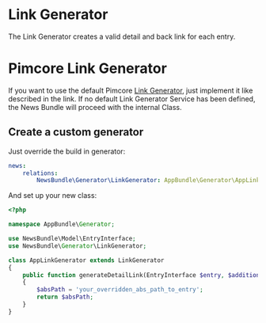 # Link Generator
The Link Generator creates a valid detail and back link for each entry.

# Pimcore Link Generator
If you want to use the default Pimcore [Link Generator](https://pimcore.com/docs/5.x/Development_Documentation/Objects/Object_Classes/Class_Settings/Link_Generator.html),
just implement it like described in the link.
If no default Link Generator Service has been defined, the News Bundle will proceed with the internal Class.

## Create a custom generator
Just override the build in generator:

```yaml
news:
    relations:
        NewsBundle\Generator\LinkGenerator: AppBundle\Generator\AppLinkGenerator
```

And set up your new class:

```php
<?php

namespace AppBundle\Generator;

use NewsBundle\Model\EntryInterface;
use NewsBundle\Generator\LinkGenerator;

class AppLinkGenerator extends LinkGenerator
{
    public function generateDetailLink(EntryInterface $entry, $additionalUrlParams = [])
    {
        $absPath = 'your_overridden_abs_path_to_entry';
        return $absPath;
    }
}
```